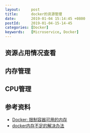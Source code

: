 ```yaml
---
layout:     post
title:      docker的资源管理
date:       2019-01-04 15:14:45 +0800
postId:     2019-01-04-15-14-45
categories: [Docker]
keywords:   [Microservice, Docker]
---
```


## 资源占用情况查看

## 内存管理

## CPU管理

## 参考资料

* [Docker: 限制容器可用的内存](https://www.cnblogs.com/sparkdev/p/8032330.html)
* [docker内存不足的解决办法](https://blog.csdn.net/lxn18392641463/article/details/79592170)
